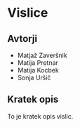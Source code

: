 # Vislice

## Avtorji

* Matjaž Zaveršnik
* Matija Pretnar
* Matija Kocbek 
* Sonja Uršič

## Kratek opis

To je kratek opis vislic. 
